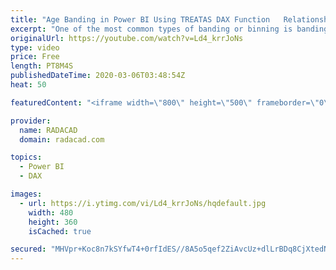```yaml
---
title: "Age Banding in Power BI Using TREATAS DAX Function   Relationship Based on Between"
excerpt: "One of the most common types of banding or binning is banding based on a range. Let's say, for example,  you want to have a group of customers based on their age group. The age group banding can be created in Power Query at the data transformation stage. It can be created using the Grouping and Binning"
originalUrl: https://youtube.com/watch?v=Ld4_krrJoNs
type: video
price: Free
length: PT8M4S
publishedDateTime: 2020-03-06T03:48:54Z
heat: 50

featuredContent: "<iframe width=\"800\" height=\"500\" frameborder=\"0\" src=\"https://www.youtube.com/embed/Ld4_krrJoNs\" allow=\"accelerometer; autoplay; encrypted-media; gyroscope; picture-in-picture\" allowfullscreen></iframe>"

provider:
  name: RADACAD
  domain: radacad.com

topics:
  - Power BI
  - DAX

images:
  - url: https://i.ytimg.com/vi/Ld4_krrJoNs/hqdefault.jpg
    width: 480
    height: 360
    isCached: true

secured: "MHVpr+Koc8n7kSYfwT4+0rfIdES//8A5o5qef2ZiAvcUz+dlLrBDq8CjXtedNExQciuM3MfPYVQaw1EIxa6WKFaJ3PbxbDOT5Ea4xr4+lxnI5qj+s4HZ9mBvzCpeIk+o/OUlkS7uIeHQUm0XD8k9nEYZfqzIwjv/E2X4rjZFjqI5/RT7vF/HWIaSSe7U10pPly/trkAhssBKQNTtdft7XHsvZ1AE6nVpyv0SNaeGIv0/F196RZgxqbRIkgJc+W9lg2ttIrmWBNa9P3JJLhudI7fqHekfeiIpYNSy+bM2xnM9/fcH3z7zASgS5SEJewzm5tTVZif5XshXY817m4BJQRfFPa2a7aOuLuOh2Tnm8ZGRhHsDTZBPwer69LRCUkYOO/JfOF/WkYBKmsRBvurXy7ePQg/xMPBU+gagqHrPzcY=;df2MEyy82MD8Amq17+tBFg=="
---
```


